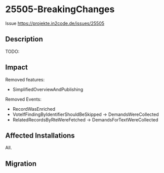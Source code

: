 # 25505-BreakingChanges

Issue https://projekte.in2code.de/issues/25505

## Description

TODO:

## Impact

Removed features:
* SimplifiedOverviewAndPublishing

Removed Events:
* RecordWasEnriched
* VoteIfFindingByIdentifierShouldBeSkipped -> DemandsWereCollected
* RelatedRecordsByRteWereFetched -> DemandsForTextWereCollected

## Affected Installations

All.

## Migration
